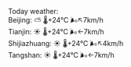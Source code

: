 Today weather:  
Beijing: ⛅️  🌡️+24°C 🌬️↖7km/h  
Tianjin: ☀️ 🌡️+24°C 🌬️←7km/h  
Shijiazhuang: ☀️ 🌡️+24°C 🌬️↖4km/h  
Tangshan: ☀️ 🌡️+24°C 🌬️←7km/h  
